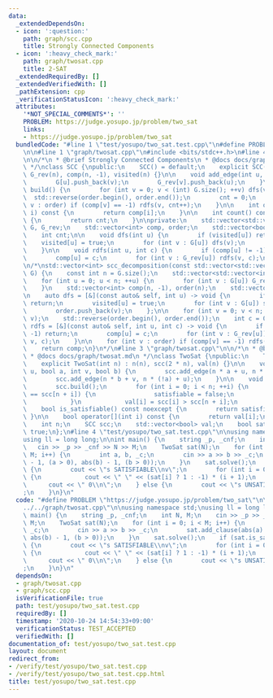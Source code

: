 ```yaml
---
data:
  _extendedDependsOn:
  - icon: ':question:'
    path: graph/scc.cpp
    title: Strongly Connected Components
  - icon: ':heavy_check_mark:'
    path: graph/twosat.cpp
    title: 2-SAT
  _extendedRequiredBy: []
  _extendedVerifiedWith: []
  _pathExtension: cpp
  _verificationStatusIcon: ':heavy_check_mark:'
  attributes:
    '*NOT_SPECIAL_COMMENTS*': ''
    PROBLEM: https://judge.yosupo.jp/problem/two_sat
    links:
    - https://judge.yosupo.jp/problem/two_sat
  bundledCode: "#line 1 \"test/yosupo/two_sat.test.cpp\"\n#define PROBLEM \"https://judge.yosupo.jp/problem/two_sat\"\
    \n\n#line 1 \"graph/twosat.cpp\"\n#include <bits/stdc++.h>\n#line 4 \"graph/scc.cpp\"\
    \n\n/*\n * @brief Strongly Connected Components\n * @docs docs/graph/scc.md\n\
    \ */\nclass SCC {\npublic:\n    SCC() = default;\n    explicit SCC(int n) : G(n),\
    \ G_rev(n), comp(n, -1), visited(n) {}\n\n    void add_edge(int u, int v) {\n\
    \        G[u].push_back(v);\n        G_rev[v].push_back(u);\n    }\n\n    void\
    \ build() {\n        for (int v = 0; v < (int) G.size(); ++v) dfs(v);\n      \
    \  std::reverse(order.begin(), order.end());\n        cnt = 0;\n        for (int\
    \ v : order) if (comp[v] == -1) rdfs(v, cnt++);\n    }\n\n    int operator[](int\
    \ i) const {\n        return comp[i];\n    }\n\n    int count() const noexcept\
    \ {\n        return cnt;\n    }\n\nprivate:\n    std::vector<std::vector<int>>\
    \ G, G_rev;\n    std::vector<int> comp, order;\n    std::vector<bool> visited;\n\
    \    int cnt;\n\n    void dfs(int u) {\n        if (visited[u]) return;\n    \
    \    visited[u] = true;\n        for (int v : G[u]) dfs(v);\n        order.push_back(u);\n\
    \    }\n\n    void rdfs(int u, int c) {\n        if (comp[u] != -1) return;\n\
    \        comp[u] = c;\n        for (int v : G_rev[u]) rdfs(v, c);\n    }\n};\n\
    \n/*\nstd::vector<int> scc_decomposition(const std::vector<std::vector<int>>&\
    \ G) {\n    const int n = G.size();\n    std::vector<std::vector<int>> G_rev(n);\n\
    \    for (int u = 0; u < n; ++u) {\n        for (int v : G[u]) G_rev[v].push_back(u);\n\
    \    }\n    std::vector<int> comp(n, -1), order(n);\n    std::vector<bool> visited(n);\n\
    \n    auto dfs = [&](const auto& self, int u) -> void {\n        if (visited[u])\
    \ return;\n        visited[u] = true;\n        for (int v : G[u]) self(self, v);\n\
    \        order.push_back(v);\n    };\n\n    for (int v = 0; v < n; ++v) dfs(dfs,\
    \ v);\n    std::reverse(order.begin(), order.end());\n    int c = 0;\n\n    auto\
    \ rdfs = [&](const auto& self, int u, int c) -> void {\n        if (comp[u] !=\
    \ -1) return;\n        comp[u] = c;\n        for (int v : G_rev[u]) self(self,\
    \ v, c);\n    }\n\n    for (int v : order) if (comp[v] == -1) rdfs(rdfs, v, c++);\n\
    \    return comp;\n}\n*/\n#line 3 \"graph/twosat.cpp\"\n\n/*\n * @brief 2-SAT\n\
    \ * @docs docs/graph/twosat.md\n */\nclass TwoSat {\npublic:\n    TwoSat() = default;\n\
    \    explicit TwoSat(int n) : n(n), scc(2 * n), val(n) {}\n\n    void add_clause(int\
    \ u, bool a, int v, bool b) {\n        scc.add_edge(n * a + u, n * (!b) + v);\n\
    \        scc.add_edge(n * b + v, n * (!a) + u);\n    }\n\n    void solve() {\n\
    \        scc.build();\n        for (int i = 0; i < n; ++i) {\n            if (scc[i]\
    \ == scc[n + i]) {\n                satisfiable = false;\n                break;\n\
    \            }\n            val[i] = scc[i] > scc[n + i];\n        }\n    }\n\n\
    \    bool is_satisfiable() const noexcept {\n        return satisfiable;\n   \
    \ }\n\n    bool operator[](int i) const {\n        return val[i];\n    }\n\nprivate:\n\
    \    int n;\n    SCC scc;\n    std::vector<bool> val;\n    bool satisfiable =\
    \ true;\n};\n#line 4 \"test/yosupo/two_sat.test.cpp\"\n\nusing namespace std;\n\
    using ll = long long;\n\nint main() {\n    string _p, _cnf;\n    int N, M;\n \
    \   cin >> _p >> _cnf >> N >> M;\n    TwoSat sat(N);\n    for (int i = 0; i <\
    \ M; i++) {\n        int a, b, _c;\n        cin >> a >> b >> _c;\n        sat.add_clause(abs(a)\
    \ - 1, (a > 0), abs(b) - 1, (b > 0));\n    }\n    sat.solve();\n    if (sat.is_satisfiable())\
    \ {\n        cout << \"s SATISFIABLE\\nv\";\n        for (int i = 0; i < N; i++)\
    \ {\n            cout << \" \" << (sat[i] ? 1 : -1) * (i + 1);\n        }\n  \
    \      cout << \" 0\\n\";\n    } else {\n        cout << \"s UNSATISFIABLE\\n\"\
    ;\n    }\n}\n"
  code: "#define PROBLEM \"https://judge.yosupo.jp/problem/two_sat\"\n\n#include \"\
    ../../graph/twosat.cpp\"\n\nusing namespace std;\nusing ll = long long;\n\nint\
    \ main() {\n    string _p, _cnf;\n    int N, M;\n    cin >> _p >> _cnf >> N >>\
    \ M;\n    TwoSat sat(N);\n    for (int i = 0; i < M; i++) {\n        int a, b,\
    \ _c;\n        cin >> a >> b >> _c;\n        sat.add_clause(abs(a) - 1, (a > 0),\
    \ abs(b) - 1, (b > 0));\n    }\n    sat.solve();\n    if (sat.is_satisfiable())\
    \ {\n        cout << \"s SATISFIABLE\\nv\";\n        for (int i = 0; i < N; i++)\
    \ {\n            cout << \" \" << (sat[i] ? 1 : -1) * (i + 1);\n        }\n  \
    \      cout << \" 0\\n\";\n    } else {\n        cout << \"s UNSATISFIABLE\\n\"\
    ;\n    }\n}\n"
  dependsOn:
  - graph/twosat.cpp
  - graph/scc.cpp
  isVerificationFile: true
  path: test/yosupo/two_sat.test.cpp
  requiredBy: []
  timestamp: '2020-10-24 14:54:33+09:00'
  verificationStatus: TEST_ACCEPTED
  verifiedWith: []
documentation_of: test/yosupo/two_sat.test.cpp
layout: document
redirect_from:
- /verify/test/yosupo/two_sat.test.cpp
- /verify/test/yosupo/two_sat.test.cpp.html
title: test/yosupo/two_sat.test.cpp
---
```

